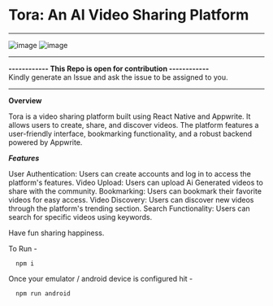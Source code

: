 <h1> Tora: An AI Video Sharing Platform</h1>
<hr/>

![image](https://github.com/user-attachments/assets/4cbbf591-393e-424e-abf9-88af42ac5915)  ![image](https://github.com/user-attachments/assets/dbb0b6b9-c492-4b7e-8a0b-8bd08b076e14) 

<hr/>

**------------ This Repo is open for contribution ------------**<br/>
Kindly generate an Issue and ask the issue to be assigned to you.
<hr/>

**Overview**

Tora is a video sharing platform built using React Native and Appwrite. It allows users to create, share, and discover videos. The platform features a user-friendly interface, bookmarking functionality, and a robust backend powered by Appwrite.

**_Features_**

User Authentication: Users can create accounts and log in to access the platform's features.
Video Upload: Users can upload Ai Generated videos to share with the community.
Bookmarking: Users can bookmark their favorite videos for easy access.
Video Discovery: Users can discover new videos through the platform's trending section.
Search Functionality: Users can search for specific videos using keywords.

Have  fun sharing happiness.

To Run -

      npm i

Once your emulator / android device is configured hit -

      npm run android

